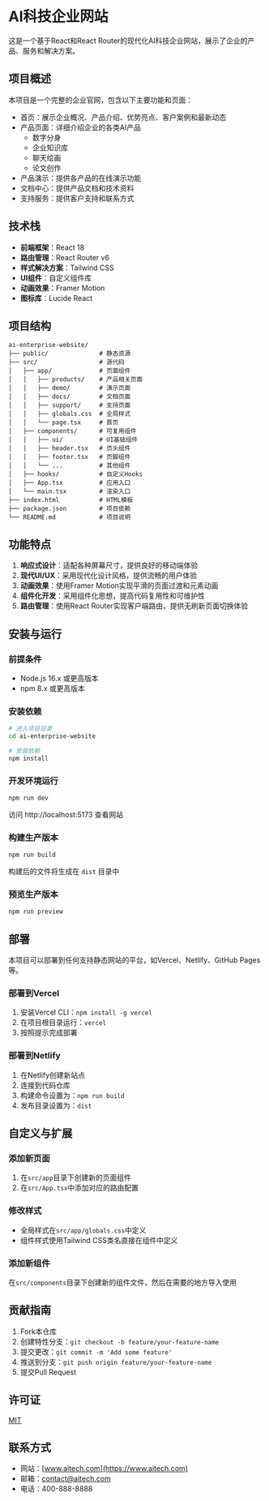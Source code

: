 # AI科技企业网站

这是一个基于React和React Router的现代化AI科技企业网站，展示了企业的产品、服务和解决方案。

## 项目概述

本项目是一个完整的企业官网，包含以下主要功能和页面：

- 首页：展示企业概况、产品介绍、优势亮点、客户案例和最新动态
- 产品页面：详细介绍企业的各类AI产品
  - 数字分身
  - 企业知识库
  - 聊天绘画
  - 论文创作
- 产品演示：提供各产品的在线演示功能
- 文档中心：提供产品文档和技术资料
- 支持服务：提供客户支持和联系方式

## 技术栈

- **前端框架**：React 18
- **路由管理**：React Router v6
- **样式解决方案**：Tailwind CSS
- **UI组件**：自定义组件库
- **动画效果**：Framer Motion
- **图标库**：Lucide React

## 项目结构

```
ai-enterprise-website/
├── public/              # 静态资源
├── src/                 # 源代码
│   ├── app/             # 页面组件
│   │   ├── products/    # 产品相关页面
│   │   ├── demo/        # 演示页面
│   │   ├── docs/        # 文档页面
│   │   ├── support/     # 支持页面
│   │   ├── globals.css  # 全局样式
│   │   └── page.tsx     # 首页
│   ├── components/      # 可复用组件
│   │   ├── ui/          # UI基础组件
│   │   ├── header.tsx   # 页头组件
│   │   ├── footer.tsx   # 页脚组件
│   │   └── ...          # 其他组件
│   ├── hooks/           # 自定义Hooks
│   ├── App.tsx          # 应用入口
│   └── main.tsx         # 渲染入口
├── index.html           # HTML模板
├── package.json         # 项目依赖
└── README.md            # 项目说明
```

## 功能特点

1. **响应式设计**：适配各种屏幕尺寸，提供良好的移动端体验
2. **现代UI/UX**：采用现代化设计风格，提供流畅的用户体验
3. **动画效果**：使用Framer Motion实现平滑的页面过渡和元素动画
4. **组件化开发**：采用组件化思想，提高代码复用性和可维护性
5. **路由管理**：使用React Router实现客户端路由，提供无刷新页面切换体验

## 安装与运行

### 前提条件

- Node.js 16.x 或更高版本
- npm 8.x 或更高版本

### 安装依赖

```bash
# 进入项目目录
cd ai-enterprise-website

# 安装依赖
npm install
```

### 开发环境运行

```bash
npm run dev
```

访问 http://localhost:5173 查看网站

### 构建生产版本

```bash
npm run build
```

构建后的文件将生成在 `dist` 目录中

### 预览生产版本

```bash
npm run preview
```

## 部署

本项目可以部署到任何支持静态网站的平台，如Vercel、Netlify、GitHub Pages等。

### 部署到Vercel

1. 安装Vercel CLI：`npm install -g vercel`
2. 在项目根目录运行：`vercel`
3. 按照提示完成部署

### 部署到Netlify

1. 在Netlify创建新站点
2. 连接到代码仓库
3. 构建命令设置为：`npm run build`
4. 发布目录设置为：`dist`

## 自定义与扩展

### 添加新页面

1. 在`src/app`目录下创建新的页面组件
2. 在`src/App.tsx`中添加对应的路由配置

### 修改样式

- 全局样式在`src/app/globals.css`中定义
- 组件样式使用Tailwind CSS类名直接在组件中定义

### 添加新组件

在`src/components`目录下创建新的组件文件，然后在需要的地方导入使用

## 贡献指南

1. Fork本仓库
2. 创建特性分支：`git checkout -b feature/your-feature-name`
3. 提交更改：`git commit -m 'Add some feature'`
4. 推送到分支：`git push origin feature/your-feature-name`
5. 提交Pull Request

## 许可证

[MIT](LICENSE)

## 联系方式

- 网站：[www.aitech.com](https://www.aitech.com)
- 邮箱：contact@aitech.com
- 电话：400-888-8888